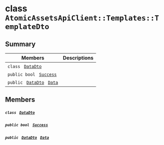 # class `AtomicAssetsApiClient::Templates::TemplateDto` 

## Summary

 Members                                | Descriptions                                
----------------------------------------|---------------------------------------------
`class ` [`DataDto`](AtomicAssetsApiClient--Templates--TemplateDto--DataDto.md)        | 
`public bool ` [`Success`](#class_atomic_assets_api_client_1_1_templates_1_1_template_dto_1a506fb037fbb6bfe8f254c021a2c3cfac) | 
`public ` [`DataDto`](AtomicAssetsApiClient--Templates--TemplateDto--DataDto.md)` ` [`Data`](#class_atomic_assets_api_client_1_1_templates_1_1_template_dto_1a65c0779654774581967081cf3136bd84) | 

## Members

##### `class ` [`DataDto`](AtomicAssetsApiClient--Templates--TemplateDto--DataDto.md) 

##### `public bool ` [`Success`](#class_atomic_assets_api_client_1_1_templates_1_1_template_dto_1a506fb037fbb6bfe8f254c021a2c3cfac) 

##### `public ` [`DataDto`](AtomicAssetsApiClient--Templates--TemplateDto--DataDto.md)` ` [`Data`](#class_atomic_assets_api_client_1_1_templates_1_1_template_dto_1a65c0779654774581967081cf3136bd84) 

